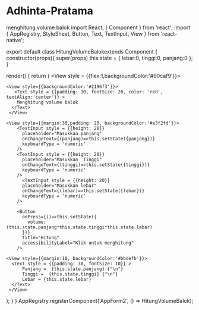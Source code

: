 # Adhinta-Pratama
menghitung volume balok
import React, { Component } from 'react'; import { AppRegistry, StyleSheet, Button, Text, TextInput, View } from 'react-native';

export default class HitungVolumeBalokextends Component { constructor(props){ super(props) this.state = { lebar:0, tinggi:0, panjang:0 }; }

render() { return (
<View style = {{flex:1,backgroundColor:'#90caf9'}}>

    <View style={{backgroundColor:'#2196f3'}}>
       <Text style = {{padding: 10, fontSize: 20, color: 'red', textAlign:'center'}} >
        Menghitung volume balok
      </Text>
     </View>
    
    <View style={{margin:30,padding: 20, backgroundColor:'#e3f2fd'}}>
        <TextInput style = {{height: 20}}
          placeholder="Masukkan panjang"
          onChangeText={(panjang)=>this.setState({panjang})}
          keyboardType = 'numeric'
        />
        <TextInput style = {{height: 20}}
          placeholder="Masukkan  Tinggi"
          onChangeText={(tinggi)=>this.setState({tinggi})}
          keyboardType = 'numeric'
        />
          <TextInput style = {{height: 20}}
          placeholder="Masukkan lebar"
          onChangeText={(lebar)=>this.setState({lebar})}
          keyboardType = 'numeric'
        />

        <Button
          onPress={()=>this.setState({
            volume: (this.state.panjang*this.state.tinggi*this.state.lebar)
          })}
          title="Hitung"
          accessibilityLabel="Klik untuk menghitung"
        />
   </View>

    <View style={{margin:10, backgroundColor:'#bbdefb'}}>
      <Text style = {{padding: 30, fontSize: 10}} >
          Panjang =  {this.state.panjang} {"\n"}
          Tinggi =  {this.state.tinggi} {"\n"}
          Lebar = {this.state.lebar}
      </Text>
     </View>

); } } AppRegistry.registerComponent('AppForm2', () => HitungVolumeBalok); 
